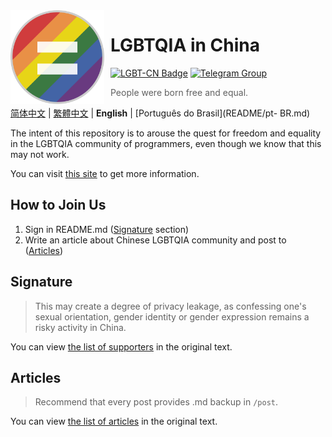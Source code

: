 <img width="150" height="150" align="left" style="float: left; margin: 0 10px 0 0;" alt="LGBT-CN logo" src="https://github.com/LGBT-CN/logo/raw/master/v2/logo.svg">

# LGBTQIA in China

[![LGBT-CN Badge](https://img.shields.io/badge/Support-LGBTQIA-FF0000?style=flat-square)](https://git.io/JfJiO)
[![Telegram Group](https://img.shields.io/badge/Telegram-LGBTCN-FFA500.svg?style=flat-square)](https://t.me/LGBTCN)
> People were born free and equal.

[简体中文](README.md) | [繁體中文](README/zh-TW.md) | **English** | [Português do Brasil](README/pt-
BR.md)

The intent of this repository is to arouse the quest for freedom and equality in the LGBTQIA community of programmers, even though we know that this may not work.

You can visit [this site](https://cnlgbt.org/page/en.html) to get more information.

## How to Join Us

1. Sign in README.md ([Signature](./README.md#署名) section)
2. Write an article about Chinese LGBTQIA community and post to ([Articles](./README.md#文章))

## Signature

> This may create a degree of privacy leakage, as confessing one's sexual orientation, gender identity or gender expression remains a risky activity in China.

You can view [the list of supporters](./README.md#署名) in the original text.

## Articles

> Recommend that every post provides .md backup in `/post`.

You can view [the list of articles](./README.md#文章) in the original text.
